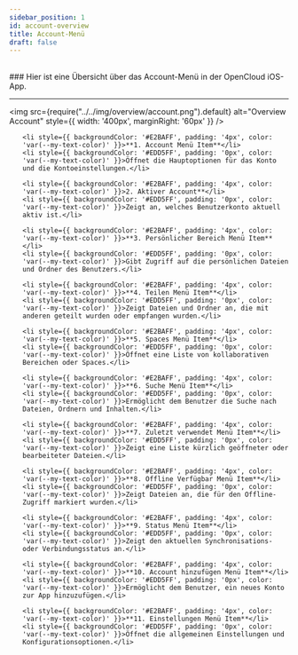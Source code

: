 ```yaml
---
sidebar_position: 1
id: account-overview
title: Account-Menü
draft: false
---
```


<br/>
### Hier ist eine Übersicht über das Account-Menü in der OpenCloud iOS-App.

---

<div style={{ display: 'flex', alignItems: 'flex-start' }}>

<img src={require("../../img/overview/account.png").default} alt="Overview Account"
style={{ width: '400px', marginRight: '60px' }} />

<ul style={{ listStyleType: 'none', padding: 0, margin: 0, width: '100%' }}>

    <li style={{ backgroundColor: '#E2BAFF', padding: '4px', color: 'var(--my-text-color)' }}>**1. Account Menü Item**</li>
    <li style={{ backgroundColor: '#EDD5FF', padding: '0px', color: 'var(--my-text-color)' }}>Öffnet die Hauptoptionen für das Konto und die Kontoeinstellungen.</li>

    <li style={{ backgroundColor: '#E2BAFF', padding: '4px', color: 'var(--my-text-color)' }}>2. Aktiver Account**</li>
    <li style={{ backgroundColor: '#EDD5FF', padding: '0px', color: 'var(--my-text-color)' }}>Zeigt an, welches Benutzerkonto aktuell aktiv ist.</li>

    <li style={{ backgroundColor: '#E2BAFF', padding: '4px', color: 'var(--my-text-color)' }}>**3. Persönlicher Bereich Menü Item**</li>
    <li style={{ backgroundColor: '#EDD5FF', padding: '0px', color: 'var(--my-text-color)' }}>Gibt Zugriff auf die persönlichen Dateien und Ordner des Benutzers.</li>

    <li style={{ backgroundColor: '#E2BAFF', padding: '4px', color: 'var(--my-text-color)' }}>**4. Teilen Menü Item**</li>
    <li style={{ backgroundColor: '#EDD5FF', padding: '0px', color: 'var(--my-text-color)' }}>Zeigt Dateien und Ordner an, die mit anderen geteilt wurden oder empfangen wurden.</li>

    <li style={{ backgroundColor: '#E2BAFF', padding: '4px', color: 'var(--my-text-color)' }}>**5. Spaces Menü Item**</li>
    <li style={{ backgroundColor: '#EDD5FF', padding: '0px', color: 'var(--my-text-color)' }}>Öffnet eine Liste von kollaborativen Bereichen oder Spaces.</li>

    <li style={{ backgroundColor: '#E2BAFF', padding: '4px', color: 'var(--my-text-color)' }}>**6. Suche Menü Item**</li>
    <li style={{ backgroundColor: '#EDD5FF', padding: '0px', color: 'var(--my-text-color)' }}>Ermöglicht dem Benutzer die Suche nach Dateien, Ordnern und Inhalten.</li>

    <li style={{ backgroundColor: '#E2BAFF', padding: '4px', color: 'var(--my-text-color)' }}>**7. Zuletzt verwendet Menü Item**</li>
    <li style={{ backgroundColor: '#EDD5FF', padding: '0px', color: 'var(--my-text-color)' }}>Zeigt eine Liste kürzlich geöffneter oder bearbeiteter Dateien.</li>

    <li style={{ backgroundColor: '#E2BAFF', padding: '4px', color: 'var(--my-text-color)' }}>**8. Offline Verfügbar Menü Item**</li>
    <li style={{ backgroundColor: '#EDD5FF', padding: '0px', color: 'var(--my-text-color)' }}>Zeigt Dateien an, die für den Offline-Zugriff markiert wurden.</li>

    <li style={{ backgroundColor: '#E2BAFF', padding: '4px', color: 'var(--my-text-color)' }}>**9. Status Menü Item**</li>
    <li style={{ backgroundColor: '#EDD5FF', padding: '0px', color: 'var(--my-text-color)' }}>Zeigt den aktuellen Synchronisations- oder Verbindungsstatus an.</li>

    <li style={{ backgroundColor: '#E2BAFF', padding: '4px', color: 'var(--my-text-color)' }}>**10. Account hinzufügen Menü Item**</li>
    <li style={{ backgroundColor: '#EDD5FF', padding: '0px', color: 'var(--my-text-color)' }}>Ermöglicht dem Benutzer, ein neues Konto zur App hinzuzufügen.</li>

    <li style={{ backgroundColor: '#E2BAFF', padding: '4px', color: 'var(--my-text-color)' }}>**11. Einstellungen Menü Item**</li>
    <li style={{ backgroundColor: '#EDD5FF', padding: '0px', color: 'var(--my-text-color)' }}>Öffnet die allgemeinen Einstellungen und Konfigurationsoptionen.</li>

  </ul>

</div>
